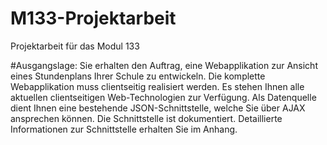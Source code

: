 # M133-Projektarbeit
Projektarbeit für das Modul 133

#Ausgangslage:
Sie erhalten den Auftrag, eine Webapplikation zur Ansicht eines Stundenplans Ihrer Schule zu
entwickeln. Die komplette Webapplikation muss clientseitig realisiert werden. Es stehen Ihnen alle
aktuellen clientseitigen Web-Technologien zur Verfügung.
Als Datenquelle dient Ihnen eine bestehende JSON-Schnittstelle, welche Sie über AJAX ansprechen
können. Die Schnittstelle ist dokumentiert. Detaillierte Informationen zur Schnittstelle erhalten Sie im
Anhang.
